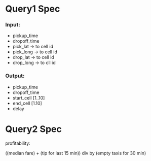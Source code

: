 # Query1 Spec

### Input:

- pickup_time
- dropoff_time
- pick_lat -> to cell id
- pick_long -> to cell id
- drop_lat -> to cell id
- drop_long -> to cll id


### Output:

- pickup_time
- dropoff_time
- start_cell [1..10]
- end_cell [1.10]
- delay


# Query2 Spec

profitability:

 ((median fare) + (tip for last 15 min))
div by (empty taxis for 30 min)